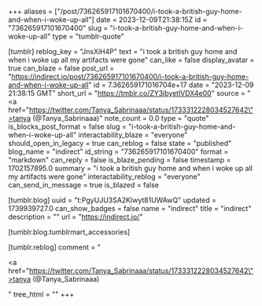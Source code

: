 +++
aliases = ["/post/736265917101670400/i-took-a-british-guy-home-and-when-i-woke-up-all"]
date = 2023-12-09T21:38:15Z
id = "736265917101670400"
slug = "i-took-a-british-guy-home-and-when-i-woke-up-all"
type = "tumblr-quote"

[tumblr]
reblog_key = "JnsXiH4P"
text = "i took a british guy home and when i woke up all my artifacts were gone"
can_like = false
display_avatar = true
can_blaze = false
post_url = "https://indirect.io/post/736265917101670400/i-took-a-british-guy-home-and-when-i-woke-up-all"
id = 7.362659171016704e+17
date = "2023-12-09 21:38:15 GMT"
short_url = "https://tmblr.co/ZY3jbyetlVDX4e00"
source = "<a href=\"https://twitter.com/Tanya_Sabrinaaa/status/1733312228034527642\">tanya (@Tanya_Sabrinaaa)</a>"
note_count = 0.0
type = "quote"
is_blocks_post_format = false
slug = "i-took-a-british-guy-home-and-when-i-woke-up-all"
interactability_blaze = "everyone"
should_open_in_legacy = true
can_reblog = false
state = "published"
blog_name = "indirect"
id_string = "736265917101670400"
format = "markdown"
can_reply = false
is_blaze_pending = false
timestamp = 1702157895.0
summary = "i took a british guy home and when i woke up all my artifacts were gone"
interactability_reblog = "everyone"
can_send_in_message = true
is_blazed = false

[tumblr.blog]
uuid = "t:PgyUJU3SA2Klwyt81UWAwQ"
updated = 1739939727.0
can_show_badges = false
name = "indirect"
title = "indirect"
description = ""
url = "https://indirect.io/"

[tumblr.blog.tumblrmart_accessories]

[tumblr.reblog]
comment = "<p><a href=\"https://twitter.com/Tanya_Sabrinaaa/status/1733312228034527642\">tanya (@Tanya_Sabrinaaa)</a></p>"
tree_html = ""
+++
